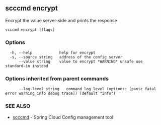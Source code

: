 ## scccmd encrypt

Encrypt the value server-side and prints the response

```
scccmd encrypt [flags]
```

### Options

```
  -h, --help            help for encrypt
  -s, --source string   address of the config server
      --value string    value to encrypt *WARNING* unsafe use standard-in instead
```

### Options inherited from parent commands

```
      --log-level string   command log level (options: [panic fatal error warning info debug trace]) (default "info")
```

### SEE ALSO

* [scccmd](scccmd.md)	 - Spring Cloud Config management tool

